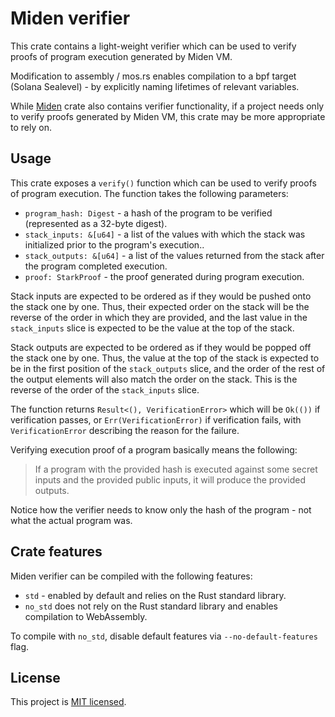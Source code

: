 # Miden verifier
This crate contains a light-weight verifier which can be used to verify proofs of program execution generated by Miden VM.

Modification to assembly / mos.rs enables compilation to a bpf target (Solana Sealevel) - by explicitly naming lifetimes of relevant variables.

While [Miden](../miden) crate also contains verifier functionality, if a project needs only to verify proofs generated by Miden VM, this crate may be more appropriate to rely on.

## Usage
This crate exposes a `verify()` function which can be used to verify proofs of program execution. The function takes the following parameters:

* `program_hash: Digest` - a hash of the program to be verified (represented as a 32-byte digest).
* `stack_inputs: &[u64]` - a list of the values with which the stack was initialized prior to the program's execution..
* `stack_outputs: &[u64]` - a list of the values returned from the stack after the program completed execution.
* `proof: StarkProof` - the proof generated during program execution.

Stack inputs are expected to be ordered as if they would be pushed onto the stack one by one. Thus, their expected order on the stack will be the reverse of the order in which they are provided, and the last value in the `stack_inputs` slice is expected to be the value at the top of the stack.

Stack outputs are expected to be ordered as if they would be popped off the stack one by one. Thus, the value at the top of the stack is expected to be in the first position of the `stack_outputs` slice, and the order of the rest of the output elements will also match the order on the stack. This is the reverse of the order of the `stack_inputs` slice.

The function returns `Result<(), VerificationError>` which will be `Ok(())` if verification passes, or `Err(VerificationError)` if verification fails, with `VerificationError` describing the reason for the failure.

Verifying execution proof of a program basically means the following:

> If a program with the provided hash is executed against some secret inputs and the provided public inputs, it will produce the provided outputs.

Notice how the verifier needs to know only the hash of the program - not what the actual program was.

## Crate features
Miden verifier can be compiled with the following features:

* `std` - enabled by default and relies on the Rust standard library.
* `no_std` does not rely on the Rust standard library and enables compilation to WebAssembly.

To compile with `no_std`, disable default features via `--no-default-features` flag.

## License
This project is [MIT licensed](../LICENSE).
